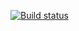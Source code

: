 [![Build status](https://ci.appveyor.com/api/projects/status/ot4saxd98mk0hhbo/branch/master?svg=true)](https://ci.appveyor.com/project/Mameshev89/postmanapi/branch/master)